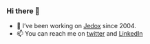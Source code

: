 ### Hi there 👋
- 🔭 I’ve been working on [Jedox](https://www.jedox.com) since 2004.
- 📫 You can reach me on [twitter](https://twitter.com/vmalic) and [LinkedIn](https://www.linkedin.com/in/vladislavmalicevic/)

<!--
**vmalic/vmalic** is a ✨ _special_ ✨ repository because its `README.md` (this file) appears on your GitHub profile.

Here are some ideas to get you started:

- 🔭 I’m currently working on ...
- 🌱 I’m currently learning ...
- 👯 I’m looking to collaborate on ...
- 🤔 I’m looking for help with ...
- 💬 Ask me about ...
- 📫 How to reach me: ...
- 😄 Pronouns: ...
- ⚡ Fun fact: ...
-->
